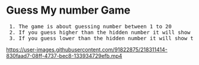 


<h1> Guess My number Game </h1>

<pre>
 1. The game is about guessing number between 1 to 20 
 2. If you guess higher than the hidden number it will show too high means number is higher than the actual number
 3. If you guess lower than the hidden number it will show too low means number is lower than the actual number
</pre>

https://user-images.githubusercontent.com/91822875/218311414-830faad7-08ff-4737-bec8-133934729efb.mp4

